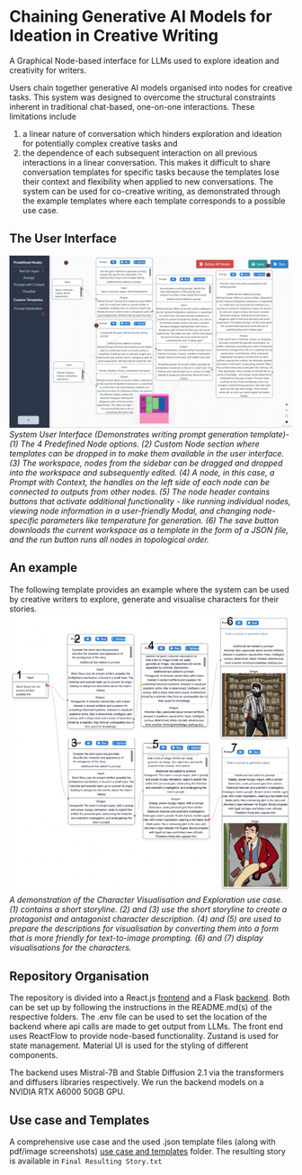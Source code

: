 # Chaining Generative AI Models for Ideation in Creative Writing
A Graphical Node-based interface for LLMs used to explore ideation and creativity for writers.

Users chain together generative AI models organised into nodes for creative tasks. This system was designed to overcome the structural constraints inherent in traditional chat-based, one-on-one interactions. These limitations include 
1) a linear nature of conversation which hinders exploration and ideation for potentially complex creative tasks and
2) the dependence of each subsequent interaction on all previous interactions in a linear conversation. This makes it difficult to share conversation templates for specific tasks because the templates lose their context and flexibility when applied to new conversations.
The system can be used for co-creative writing, as demonstrated through the example templates where each template corresponds to a possible use case.

## The User Interface
![User Interface](./images/ui.png)
*System User Interface (Demonstrates writing prompt generation template)- (1) The 4 Predefined Node options. (2) Custom Node section where templates can be dropped in to make them available in the user interface. (3) The workspace, nodes from the sidebar can be dragged and dropped into the workspace and subsequently edited. (4) A node, in this case, a Prompt with Context, the handles on the left side of each node can be connected to outputs from other nodes. (5) The node header contains buttons that activate additional functionality - like running individual nodes, viewing node information in a user-friendly Modal, and changing node-specific parameters like temperature for generation. (6) The save button downloads the current workspace as a template in the form of a JSON file, and the run button runs all nodes in topological order.*

## An example
The following template provides an example where the system can be used by creative writers to explore, generate and visualise characters for their stories.
![Example](./images/example.png)
*A demonstration of the Character Visualisation and Exploration use case. (1) contains a short storyline. (2) and (3) use the short storyline to create a protagonist and antagonist character description. (4) and (5) are used to prepare the descriptions for visualisation by converting them into a form that is more friendly for text-to-image prompting. (6) and (7) display visualisations for the characters.*

## Repository Organisation
The repository is divided into a React.js [frontend](./frontend) and a Flask [backend](./backend). Both can be set up by following the instructions in the README.md(s) of the respective folders. The .env file can be used to set the location of the backend where api calls are made to get output from LLMs. The front end uses ReactFlow to provide node-based functionality. Zustand is used for state management. Material UI is used for the styling of different components.

The backend uses Mistral-7B and Stable Diffusion 2.1 via the transformers and diffusers libraries respectively. We run the backend models on a NVIDIA RTX A6000 50GB GPU.

## Use case and Templates
A comprehensive use case and the used .json template files (along with pdf/image screenshots) [use case and templates](./use%20case%20and%20templates%20-%20writing%20a%20short%20story/) folder. The resulting story is available in `Final Resulting Story.txt`